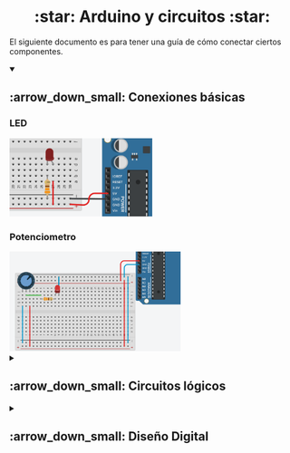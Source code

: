 <h1 align="center">:star: Arduino y circuitos :star:</h1>

El siguiente documento es para tener una guía de cómo conectar ciertos componentes.

<details open> <!-- Para conexiones básicas-->
  <summary><h2> :arrow_down_small: Conexiones básicas</h2></summary>

<h3> LED</h3>
<img src="img/conexionLED.png" alt="Conexión de led" width="50%">

<h3>Potenciometro</h3>
<img src="img/conexionPotenciometro.png" alt="Conexión de led" width="60%"> 

</details>



<details> <!-- Para los circuitos lógicos-->
  <summary><h2> :arrow_down_small: Circuitos lógicos</h2></summary>

<h3> 74ls04 (NOT)</h3>
<p>Nota: En la imagen se muestra un botón de doble puente, pero se conectó de tal manera para simular un botón de un solo puente.</p>
<!-- Para los circuitos lógicos
<img src="img/74ls04.png" alt="Conexión 74ls04" width="80%"> 
<img align="right" src="img/74ls04_NOT.png" alt="Conexión 74ls08" width="50%">
-->
<table> <tbody> <tr> <td> <img
src="img/74ls04.png" alt="conexiónNOT"  width="650px"  />
</td> <td> 
<img src="img/74ls04_NOT.png"
alt="funcioinamientoNOT"  width="350px"  /></a> </td> </tr> </tbody> </table>

<br>

<h3> 74ls08 (AND)</h3>
<p>Nota: Se pondrá el botón como la conexión anterior par simular un botón con dos terminales.</p>
<table> <tbody> <tr> <td> <img
src="img/74ls08_AND.png" alt="Conexión 74ls08"  width="650px"  />
</td> <td> 
<img src="img/74ls08_AND_2.png"
alt="Funcionamiento 74ls08"  width="350px"  /></a> </td> </tr> </tbody> </table>

<h3> 74ls32 (OR)</h3>
<p>Nota: Todos los botones pueden ser sustituidos por un Switch.</p>
<table> <tbody> <tr> <td> <img
src="img/74ls32_OR.png" alt="Conexión 74ls32"  width="650px"  />
</td> <td> 
<img src="img/74ls32_OR_Funcionamiento.png"
alt="Funcionamiento 74ls32"  width="400px"  /></a> </td> </tr> </tbody> </table>

</details>





<details> <!-- Para Diseño Digital-->
  <summary><h2> :arrow_down_small: Diseño Digital</h2></summary>

<h3> 74ls73 (FLIP-FLOP JK)</h3>
<table> <tbody> <tr> <td> <img
src="" alt="JK conexión"  width="650px"  />
</td> <td> 
<img src="img/74ls73_FlipFlopJK_2.png"
alt="Funcionamiento 74ls32"  width="400px"  /></a> </td> </tr> </tbody> </table>

</details>

  
